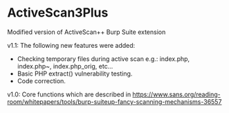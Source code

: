 # ActiveScan3Plus
Modified version of ActiveScan++ Burp Suite extension

v1.1: 
The following new features were added:
 - Checking temporary files during  active scan e.g.: index.php, index.php~, index.php_orig, etc...
 - Basic PHP extract() vulnerability testing.
 - Code correction.

v1.0: 
Core functions which are described in https://www.sans.org/reading-room/whitepapers/tools/burp-suiteup-fancy-scanning-mechanisms-36557

